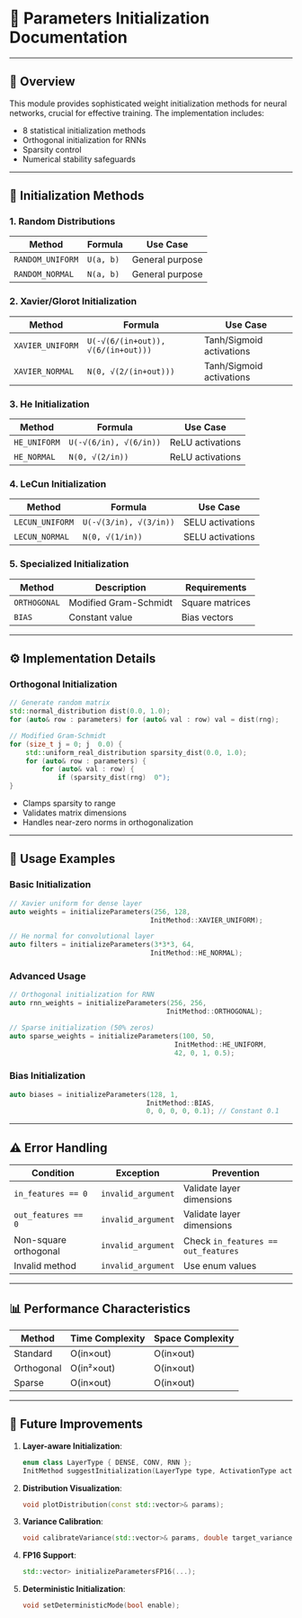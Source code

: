 # 🔢 Parameters Initialization Documentation

---

## 📝 Overview
This module provides sophisticated weight initialization methods for neural networks, crucial for effective training. The implementation includes:
- 8 statistical initialization methods
- Orthogonal initialization for RNNs
- Sparsity control
- Numerical stability safeguards

---

## 🧩 Initialization Methods

### 1. **Random Distributions**
| Method | Formula | Use Case |
|--------|---------|----------|
| `RANDOM_UNIFORM` | `U(a, b)` | General purpose |
| `RANDOM_NORMAL` | `N(a, b)` | General purpose |

### 2. **Xavier/Glorot Initialization**
| Method | Formula | Use Case |
|--------|---------|----------|
| `XAVIER_UNIFORM` | `U(-√(6/(in+out)), √(6/(in+out)))` | Tanh/Sigmoid activations |
| `XAVIER_NORMAL` | `N(0, √(2/(in+out)))` | Tanh/Sigmoid activations |

### 3. **He Initialization**
| Method | Formula | Use Case |
|--------|---------|----------|
| `HE_UNIFORM` | `U(-√(6/in), √(6/in))` | ReLU activations |
| `HE_NORMAL` | `N(0, √(2/in))` | ReLU activations |

### 4. **LeCun Initialization**
| Method | Formula | Use Case |
|--------|---------|----------|
| `LECUN_UNIFORM` | `U(-√(3/in), √(3/in))` | SELU activations |
| `LECUN_NORMAL` | `N(0, √(1/in))` | SELU activations |

### 5. **Specialized Initialization**
| Method | Description | Requirements |
|--------|-------------|--------------|
| `ORTHOGONAL` | Modified Gram-Schmidt | Square matrices |
| `BIAS` | Constant value | Bias vectors |

---

## ⚙️ Implementation Details

### **Orthogonal Initialization**
```cpp
// Generate random matrix
std::normal_distribution dist(0.0, 1.0);
for (auto& row : parameters) for (auto& val : row) val = dist(rng);

// Modified Gram-Schmidt
for (size_t j = 0; j  0.0) {
    std::uniform_real_distribution sparsity_dist(0.0, 1.0);
    for (auto& row : parameters) {
        for (auto& val : row) {
            if (sparsity_dist(rng)  0");
}
```
- Clamps sparsity to  range
- Validates matrix dimensions
- Handles near-zero norms in orthogonalization

---

## 🚀 Usage Examples

### Basic Initialization
```cpp
// Xavier uniform for dense layer
auto weights = initializeParameters(256, 128, 
                                   InitMethod::XAVIER_UNIFORM);

// He normal for convolutional layer
auto filters = initializeParameters(3*3*3, 64,
                                   InitMethod::HE_NORMAL);
```

### Advanced Usage
```cpp
// Orthogonal initialization for RNN
auto rnn_weights = initializeParameters(256, 256,
                                       InitMethod::ORTHOGONAL);

// Sparse initialization (50% zeros)
auto sparse_weights = initializeParameters(100, 50,
                                         InitMethod::HE_UNIFORM,
                                         42, 0, 1, 0.5);
```

### Bias Initialization
```cpp
auto biases = initializeParameters(128, 1, 
                                  InitMethod::BIAS,
                                  0, 0, 0, 0, 0.1); // Constant 0.1
```

---

## ⚠️ Error Handling

| Condition | Exception | Prevention |
|-----------|-----------|------------|
| `in_features == 0` | `invalid_argument` | Validate layer dimensions |
| `out_features == 0` | `invalid_argument` | Validate layer dimensions |
| Non-square orthogonal | `invalid_argument` | Check `in_features == out_features` |
| Invalid method | `invalid_argument` | Use enum values |

---

## 📊 Performance Characteristics

| Method | Time Complexity | Space Complexity |
|--------|-----------------|------------------|
| Standard | O(in×out) | O(in×out) |
| Orthogonal | O(in²×out) | O(in×out) |
| Sparse | O(in×out) | O(in×out) |

---

## 🚧 Future Improvements

1. **Layer-aware Initialization**:
   ```cpp
   enum class LayerType { DENSE, CONV, RNN };
   InitMethod suggestInitialization(LayerType type, ActivationType activation);
   ```

2. **Distribution Visualization**:
   ```cpp
   void plotDistribution(const std::vector>& params);
   ```

3. **Variance Calibration**:
   ```cpp
   void calibrateVariance(std::vector>& params, double target_variance);
   ```

4. **FP16 Support**:
   ```cpp
   std::vector> initializeParametersFP16(...);
   ```

5. **Deterministic Initialization**:
   ```cpp
   void setDeterministicMode(bool enable);
   ```
